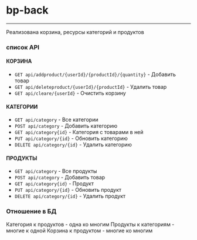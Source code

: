 # bp-back
 
____

Реализована корзина, ресурсы категорий и продуктов

### список API

#### КОРЗИНА
-  `GET api/addproduct/{userId}/{productId}/{quantity}` - Добавить товар
-  `GET api/deleteproduct/{userId}/{productId}` - Удалить товар
-  `GET api/cleare/{userId}` - Очистить корзину

#### КАТЕГОРИИ
-  `GET api/category` - Все категории
-  `POST api/category` - Добавить категорию
-  `GET api/category{id}` - Категория с товарами в ней
-  `PUT api/category/{id}` - Обновить категорию
-  `DELETE api/category/{id}` - Удалить категорию

#### ПРОДУКТЫ
-  `GET api/category` - Все продукты
-  `POST api/category` - Добавить товар
-  `GET api/category{id}` - Продукт
-  `PUT api/category/{id}` - Обновить продукт
-  `DELETE api/category/{id}` - Удалить продукт


### Отношение в БД

Категория к продуктов - одна ко многим
Продукты к категориям - многие к одной
Корзина к продуктом - многие ко многим

